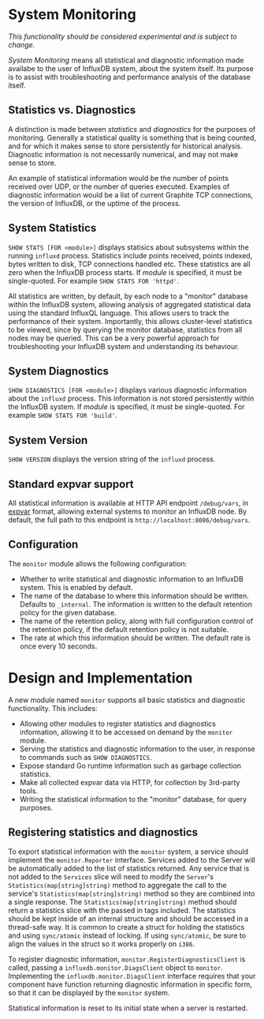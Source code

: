 # System Monitoring
_This functionality should be considered experimental and is subject to change._

_System Monitoring_ means all statistical and diagnostic information made availabe to the user of InfluxDB system, about the system itself. Its purpose is to assist with troubleshooting and performance analysis of the database itself.

## Statistics vs. Diagnostics
A distinction is made between _statistics_ and _diagnostics_ for the purposes of monitoring. Generally a statistical quality is something that is being counted, and for which it makes sense to store persistently for historical analysis. Diagnostic information is not necessarily numerical, and may not make sense to store.

An example of statistical information would be the number of points received over UDP, or the number of queries executed. Examples of diagnostic information would be a list of current Graphite TCP connections, the version of InfluxDB, or the uptime of the process.

## System Statistics
`SHOW STATS [FOR <module>]` displays statisics about subsystems within the running `influxd` process. Statistics include points received, points indexed, bytes written to disk, TCP connections handled etc. These statistics are all zero when the InfluxDB process starts. If _module_ is specified, it must be single-quoted. For example `SHOW STATS FOR 'httpd'`.

All statistics are written, by default, by each node to a "monitor" database within the InfluxDB system, allowing analysis of aggregated statistical data using the standard InfluxQL language. This allows users to track the performance of their system. Importantly, this allows cluster-level statistics to be viewed, since by querying the monitor database, statistics from all nodes may be queried. This can be a very powerful approach for troubleshooting your InfluxDB system and understanding its behaviour.

## System Diagnostics
`SHOW DIAGNOSTICS [FOR <module>]` displays various diagnostic information about the `influxd` process. This information is not stored persistently within the InfluxDB system. If _module_ is specified, it must be single-quoted. For example `SHOW STATS FOR 'build'`.

## System Version
`SHOW VERSION` displays the version string of the `influxd` process.

## Standard expvar support
All statistical information is available at HTTP API endpoint `/debug/vars`, in [expvar](https://golang.org/pkg/expvar/) format, allowing external systems to monitor an InfluxDB node. By default, the full path to this endpoint is `http://localhost:8086/debug/vars`.

## Configuration
The `monitor` module allows the following configuration:

 * Whether to write statistical and diagnostic information to an InfluxDB system. This is enabled by default.
 * The name of the database to where this information should be written. Defaults to `_internal`. The information is written to the default retention policy for the given database.
 * The name of the retention policy, along with full configuration control of the retention policy, if the default retention policy is not suitable.
 * The rate at which this information should be written. The default rate is once every 10 seconds.

# Design and Implementation

A new module named `monitor` supports all basic statistics and diagnostic functionality. This includes:

 * Allowing other modules to register statistics and diagnostics information, allowing it to be accessed on demand by the `monitor` module.
 * Serving the statistics and diagnostic information to the user, in response to commands such as `SHOW DIAGNOSTICS`.
 * Expose standard Go runtime information such as garbage collection statistics.
 * Make all collected expvar data via HTTP, for collection by 3rd-party tools.
 * Writing the statistical information to the "monitor" database, for query purposes.

## Registering statistics and diagnostics

To export statistical information with the `monitor` system, a service should implement the `monitor.Reporter` interface. Services added to the Server will be automatically added to the list of statistics returned. Any service that is not added to the `Services` slice will need to modify the `Server`'s `Statistics(map[string]string)` method to aggregate the call to the service's `Statistics(map[string]string)` method so they are combined into a single response. The `Statistics(map[string]string)` method should return a statistics slice with the passed in tags included. The statistics should be kept inside of an internal structure and should be accessed in a thread-safe way. It is common to create a struct for holding the statistics and using `sync/atomic` instead of locking. If using `sync/atomic`, be sure to align the values in the struct so it works properly on `i386`.

To register diagnostic information, `monitor.RegisterDiagnosticsClient` is called, passing a `influxdb.monitor.DiagsClient` object to `monitor`. Implementing the `influxdb.monitor.DiagsClient` interface requires that your component have function returning diagnostic information in specific form, so that it can be displayed by the `monitor` system.

Statistical information is reset to its initial state when a server is restarted.
